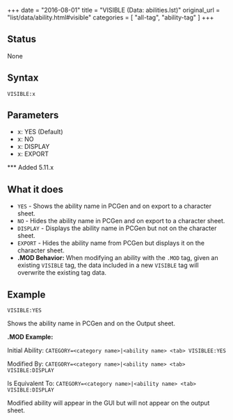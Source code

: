 +++
date = "2016-08-01"
title = "VISIBLE (Data: abilities.lst)"
original_url = "list/data/ability.html#visible"
categories = [ "all-tag", "ability-tag" ]
+++

## Status

None

## Syntax

`VISIBLE:x`

## Parameters

-   x: YES (Default)
-   x: NO
-   x: DISPLAY
-   x: EXPORT



<span id="visible"></span> \*\*\* Added 5.11.x

What it does
------------

-   `YES` - Shows the ability name in PCGen and on export to a
    character sheet.
-   `NO` - Hides the ability name in PCGen and on export to a
    character sheet.
-   `DISPLAY` - Displays the ability name in PCGen but not on the
    character sheet.
-   `EXPORT` - Hides the ability name from PCGen but displays it on the
    character sheet.
-   **.MOD Behavior:** When modifying an ability with the `.MOD` tag,
    given an existing `VISIBLE` tag, the data included in a new
    `VISIBLE` tag will overwrite the existing tag data.

Example
-------

`VISIBLE:YES`

Shows the ability name in PCGen and on the Output sheet.

**.MOD Example:**

Initial Ability:
`CATEGORY=<category name>|<ability name> <tab> VISIBLEE:YES`

Modified By:
`CATEGORY=<category name>|<ability name> <tab> VISIBLE:DISPLAY`

Is Equivalent To:
`CATEGORY=<category name>|<ability name> <tab> VISIBLE:DISPLAY`

Modified ability will appear in the GUI but will not appear on the
output sheet.

